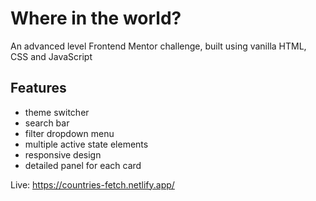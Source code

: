 # Where in the world?

An advanced level Frontend Mentor challenge, built using vanilla HTML, CSS and JavaScript

## Features
- theme switcher
- search bar
- filter dropdown menu
- multiple active state elements
- responsive design
- detailed panel for each card

Live: https://countries-fetch.netlify.app/
